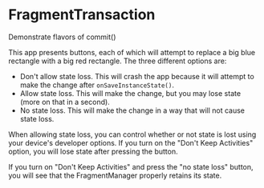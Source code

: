 # FragmentTransaction
Demonstrate flavors of commit()


This app presents buttons, each of which will attempt to replace a big blue rectangle with a big red rectangle. The three different options are:

 * Don't allow state loss. This will crash the app because it will attempt to make the change after `onSaveInstanceState()`.
 * Allow state loss. This will make the change, but you may lose state (more on that in a second).
 * No state loss. This will make the change in a way that will not cause state loss.

When allowing state loss, you can control whether or not state is lost using your device's developer options. If you turn on the "Don't Keep Activities" option, you will lose state after pressing the button.

If you turn on "Don't Keep Activities" and press the "no state loss" button, you will see that the FragmentManager properly retains its state.

